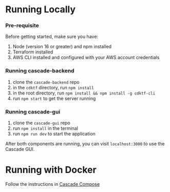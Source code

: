 # Running Locally
### Pre-requisite
Before getting started, make sure you have:
1. Node (version 16 or greater) and npm installed
2. Terraform installed
3. AWS CLI installed and configured with your AWS account credentials

### Running cascade-backend
1. clone the `cascade-backend` repo
2. in the `cdktf` directory, run `npm install`
3. in the root directory, run `npm install && npm install -g cdktf-cli`
4. run `npm start` to get the server running

### Running cascade-gui
1. clone the `cascade-gui` repo
2. run `npm install` in the terminal
3. run `npm run dev` to start the application

After both components are running, you can visit `localhost:3000` to use the Cascade GUI.

# Running with Docker
Follow the instructions in [Cascade Compose](https://github.com/try-cascade/cascade-compose)